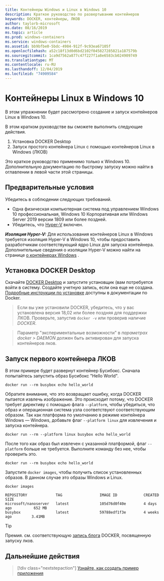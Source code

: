 ```yaml
---
title: Контейнеры Windows и Linux в Windows 10
description: Краткое руководство по развертыванию контейнеров
keywords: DOCKER, контейнеры, ЛКОВ
author: taylorb-microsoft
ms.date: 08/16/2019
ms.topic: article
ms.prod: windows-containers
ms.service: windows-containers
ms.assetid: bb9bfbe0-5bdc-4984-912f-9c93ea67105f
ms.openlocfilehash: a52c18f13d0d6bd2102f045827285821a187579b
ms.sourcegitcommit: 1ca9d7562a877c47f227f1a8e6583cb024909749
ms.translationtype: MT
ms.contentlocale: ru-RU
ms.lasthandoff: 12/04/2019
ms.locfileid: "74909584"
---
```

# <a name="linux-containers-on-windows-10"></a>Контейнеры Linux в Windows 10

В этом упражнении будет рассмотрено создание и запуск контейнеров Linux в Windows 10.

В этом кратком руководстве вы сможете выполнить следующие действия.

1. Установка DOCKER Desktop
2. Запуск простого контейнера Linux с помощью контейнеров Linux в Windows (ЛКОВ)

Это краткое руководство применимо только к Windows 10. Дополнительную документацию по быстрому запуску можно найти в оглавлении в левой части этой страницы.

## <a name="prerequisites"></a>Предварительные условия

Убедитесь в соблюдении следующих требований.
- Одна физическая компьютерная система под управлением Windows 10 профессиональная, Windows 10 Корпоративная или Windows Server 2019 версии 1809 или более поздней.
- Убедитесь, что [Hyper-V](https://docs.microsoft.com/virtualization/hyper-v-on-windows/reference/hyper-v-requirements) включен.

***Изоляция Hyper-V:*** Для использования контейнеров Linux в Windows требуется изоляция Hyper-V в Windows 10, чтобы предоставить разработчикам соответствующий ядро Linux для запуска контейнера. Дополнительные сведения о изоляции Hyper-V можно найти на странице [о контейнерах Windows](../about/index.md) .

## <a name="install-docker-desktop"></a>Установка DOCKER Desktop

Скачайте [DOCKER Desktop](https://store.docker.com/editions/community/docker-ce-desktop-windows) и запустите установщик (вам потребуется войти в систему. Создайте учетную запись, если она еще не создана. [Подробные инструкции по установке](https://docs.docker.com/docker-for-windows/install) доступны в документации по Docker.

> Если вы уже установили DOCKER, убедитесь, что у вас установлена версия 18,02 или более поздняя для поддержки ЛКОВ. Проверьте, запустив `docker -v` или проверив наличие *DOCKER*.

> Параметр "экспериментальные возможности" в *параметрах docker > DAEMON* должен быть активирован для запуска контейнеров лков.

## <a name="run-your-first-lcow-container"></a>Запуск первого контейнера ЛКОВ

В этом примере будет развернут контейнер Бусибокс. Сначала попытайтесь запустить образ Бусибокс "Hello World".

```console
docker run --rm busybox echo hello_world
```

Обратите внимание, что это возвращает ошибку, когда DOCKER пытается извлечь изображение. Это происходит потому, что DOCKER требует директиву с помощью флага `--platform`, чтобы убедиться, что образ и операционная система узла соответствуют соответствующим образом. Так как платформа по умолчанию в режиме контейнера Windows — Windows, добавьте флаг `--platform linux` для извлечения и запуска контейнера.

```console
docker run --rm --platform linux busybox echo hello_world
```

После того как образ был извлечен с указанной платформой, флаг `--platform` больше не требуется. Выполните команду без нее, чтобы проверить это.

```console
docker run --rm busybox echo hello_world
```

Запустите `docker images`, чтобы получить список установленных образов. В данном случае это образы Windows и Linux.

```console
docker images

REPOSITORY             TAG                 IMAGE ID            CREATED             SIZE
microsoft/nanoserver   latest              105d76d0f40e        4 days ago          652 MB
busybox                latest              59788edf1f3e        4 weeks ago         3.41MB
```

> [!TIP]
> Премия. см. соответствующую [запись блога](https://blog.docker.com/2018/02/docker-for-windows-18-02-with-windows-10-fall-creators-update/) DOCKER, посвященную запуску лков.

## <a name="next-steps"></a>Дальнейшие действия

> [!div class="nextstepaction"]
> [Узнайте, как создать пример приложения](./building-sample-app.md)

